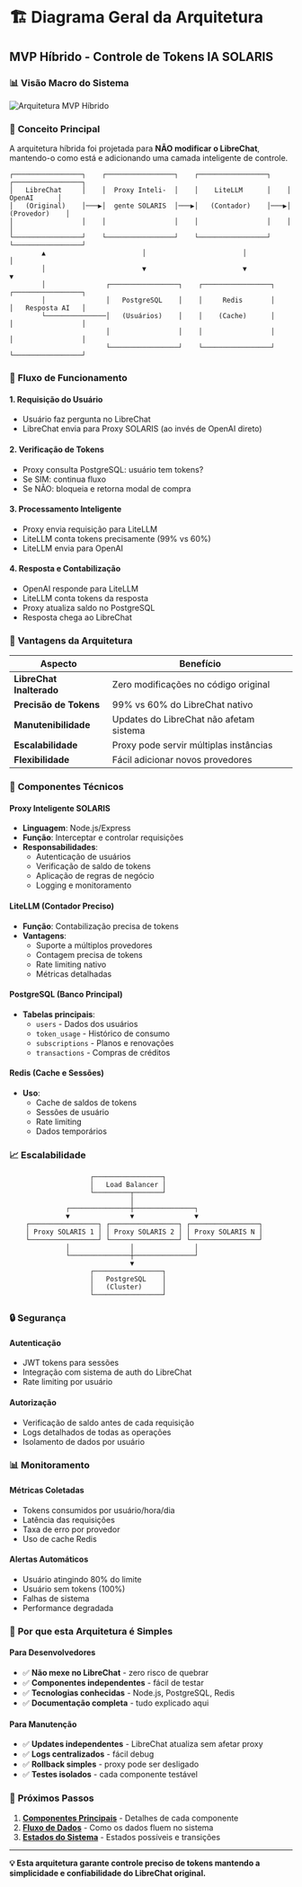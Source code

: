 # 🏗️ Diagrama Geral da Arquitetura
## MVP Híbrido - Controle de Tokens IA SOLARIS

### 📊 **Visão Macro do Sistema**

![Arquitetura MVP Híbrido](../assets/diagramas/01-arquitetura-geral.png)

### 🎯 **Conceito Principal**

A arquitetura híbrida foi projetada para **NÃO modificar o LibreChat**, mantendo-o como está e adicionando uma camada inteligente de controle.

```
┌─────────────────┐    ┌─────────────────┐    ┌─────────────────┐    ┌─────────────────┐
│   LibreChat     │    │  Proxy Inteli-  │    │    LiteLLM      │    │     OpenAI      │
│   (Original)    │───▶│  gente SOLARIS  │───▶│   (Contador)    │───▶│   (Provedor)    │
│                 │    │                 │    │                 │    │                 │
└─────────────────┘    └─────────────────┘    └─────────────────┘    └─────────────────┘
        ▲                        │                        │                        │
        │                        ▼                        ▼                        ▼
        │               ┌─────────────────┐    ┌─────────────────┐    ┌─────────────────┐
        │               │   PostgreSQL    │    │     Redis       │    │   Resposta AI   │
        └───────────────│   (Usuários)    │    │    (Cache)      │    │                 │
                        │                 │    │                 │    │                 │
                        └─────────────────┘    └─────────────────┘    └─────────────────┘
```

### 🔄 **Fluxo de Funcionamento**

#### **1. Requisição do Usuário**
- Usuário faz pergunta no LibreChat
- LibreChat envia para Proxy SOLARIS (ao invés de OpenAI direto)

#### **2. Verificação de Tokens**
- Proxy consulta PostgreSQL: usuário tem tokens?
- Se SIM: continua fluxo
- Se NÃO: bloqueia e retorna modal de compra

#### **3. Processamento Inteligente**
- Proxy envia requisição para LiteLLM
- LiteLLM conta tokens precisamente (99% vs 60%)
- LiteLLM envia para OpenAI

#### **4. Resposta e Contabilização**
- OpenAI responde para LiteLLM
- LiteLLM conta tokens da resposta
- Proxy atualiza saldo no PostgreSQL
- Resposta chega ao LibreChat

### 🎯 **Vantagens da Arquitetura**

| Aspecto | Benefício |
|---------|-----------|
| **LibreChat Inalterado** | Zero modificações no código original |
| **Precisão de Tokens** | 99% vs 60% do LibreChat nativo |
| **Manutenibilidade** | Updates do LibreChat não afetam sistema |
| **Escalabilidade** | Proxy pode servir múltiplas instâncias |
| **Flexibilidade** | Fácil adicionar novos provedores |

### 🔧 **Componentes Técnicos**

#### **Proxy Inteligente SOLARIS**
- **Linguagem**: Node.js/Express
- **Função**: Interceptar e controlar requisições
- **Responsabilidades**:
  - Autenticação de usuários
  - Verificação de saldo de tokens
  - Aplicação de regras de negócio
  - Logging e monitoramento

#### **LiteLLM (Contador Preciso)**
- **Função**: Contabilização precisa de tokens
- **Vantagens**:
  - Suporte a múltiplos provedores
  - Contagem precisa de tokens
  - Rate limiting nativo
  - Métricas detalhadas

#### **PostgreSQL (Banco Principal)**
- **Tabelas principais**:
  - `users` - Dados dos usuários
  - `token_usage` - Histórico de consumo
  - `subscriptions` - Planos e renovações
  - `transactions` - Compras de créditos

#### **Redis (Cache e Sessões)**
- **Uso**:
  - Cache de saldos de tokens
  - Sessões de usuário
  - Rate limiting
  - Dados temporários

### 📈 **Escalabilidade**

```
                    ┌─────────────────┐
                    │   Load Balancer │
                    └─────────┬───────┘
                              │
              ┌───────────────┼───────────────┐
              ▼               ▼               ▼
    ┌─────────────────┐ ┌─────────────────┐ ┌─────────────────┐
    │ Proxy SOLARIS 1 │ │ Proxy SOLARIS 2 │ │ Proxy SOLARIS N │
    └─────────────────┘ └─────────────────┘ └─────────────────┘
              │               │               │
              └───────────────┼───────────────┘
                              ▼
                    ┌─────────────────┐
                    │   PostgreSQL    │
                    │   (Cluster)     │
                    └─────────────────┘
```

### 🔒 **Segurança**

#### **Autenticação**
- JWT tokens para sessões
- Integração com sistema de auth do LibreChat
- Rate limiting por usuário

#### **Autorização**
- Verificação de saldo antes de cada requisição
- Logs detalhados de todas as operações
- Isolamento de dados por usuário

### 📊 **Monitoramento**

#### **Métricas Coletadas**
- Tokens consumidos por usuário/hora/dia
- Latência das requisições
- Taxa de erro por provedor
- Uso de cache Redis

#### **Alertas Automáticos**
- Usuário atingindo 80% do limite
- Usuário sem tokens (100%)
- Falhas de sistema
- Performance degradada

### 🎯 **Por que esta Arquitetura é Simples**

#### **Para Desenvolvedores**
- ✅ **Não mexe no LibreChat** - zero risco de quebrar
- ✅ **Componentes independentes** - fácil de testar
- ✅ **Tecnologias conhecidas** - Node.js, PostgreSQL, Redis
- ✅ **Documentação completa** - tudo explicado aqui

#### **Para Manutenção**
- ✅ **Updates independentes** - LibreChat atualiza sem afetar proxy
- ✅ **Logs centralizados** - fácil debug
- ✅ **Rollback simples** - proxy pode ser desligado
- ✅ **Testes isolados** - cada componente testável

### 🚀 **Próximos Passos**

1. **[Componentes Principais](componentes-principais.md)** - Detalhes de cada componente
2. **[Fluxo de Dados](fluxo-dados.md)** - Como os dados fluem no sistema
3. **[Estados do Sistema](estados-sistema.md)** - Estados possíveis e transições

---

**💡 Esta arquitetura garante controle preciso de tokens mantendo a simplicidade e confiabilidade do LibreChat original.**

